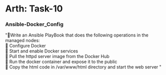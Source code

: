 # Arth: Task-10
### Ansible-Docker_Config
"🔰Write an Ansible PlayBook that does the 
following operations in the managed nodes:<br /> 
🔹 Configure Docker<br /> 
🔹 Start and enable Docker services<br /> 
🔹 Pull the httpd server image from the Docker Hub<br /> 
🔹 Run the docker container and expose it to the public<br /> 
🔹 Copy the html code in /var/www/html directory
and start the web server
"
